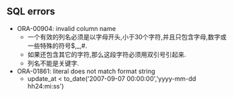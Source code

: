 ## SQL errors
- ORA-00904: invalid column name
	- 一个有效的列名必须是以字母开头,小于30个字符,并且只包含字母,数字或一些特殊的符号$,_,#.
	- 如果还包含其它的字符,那么这段字符必须用双引号引起来.
	- 列名不能是关键字.
- ORA-01861: literal does not match format string
	- update_at < to_date('2007-09-07 00:00:00','yyyy-mm-dd hh24:mi:ss') 